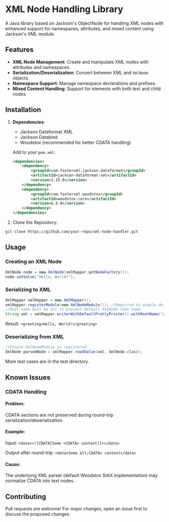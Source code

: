 # XML Node Handling Library

A Java library based on Jackson's ObjectNode for handling XML nodes with enhanced support for namespaces, attributes, and mixed content using Jackson's XML module.

## Features

- **XML Node Management**: Create and manipulate XML nodes with attributes and namespaces.
- **Serialization/Deserialization**: Convert between XML and `XmlNode` objects.
- **Namespace Support**: Manage namespace declarations and prefixes.
- **Mixed Content Handling**: Support for elements with both text and child nodes.

## Installation

1. **Dependencies**:
    - Jackson Dataformat XML
    - Jackson Databind
    - Woodstox (recommended for better CDATA handling)

   Add to your `pom.xml`:
   ```xml
   <dependencies>
       <dependency>
           <groupId>com.fasterxml.jackson.dataformat</groupId>
           <artifactId>jackson-dataformat-xml</artifactId>
           <version>2.15.0</version>
       </dependency>
       <dependency>
           <groupId>com.fasterxml.woodstox</groupId>
           <artifactId>woodstox-core</artifactId>
           <version>6.5.0</version>
       </dependency>
   </dependencies>
   ```
2. Clone the Repository:
```bash
git clone https://github.com/your-repo/xml-node-handler.git
```
## Usage
### Creating an XML Node
```java
XmlNode node = new XmlNode(xmlMapper.getNodeFactory());
node.setValue("Hello, World!");
```
### Serializing to XML
```java
XmlMapper xmlMapper = new XmlMapper();
xmlMapper.registerModule(new XmlNodeModule()); //Required to enable deserialization.
//Root name must be set to prevent default XmlNode root name.
String xml = xmlMapper.writerWithDefaultPrettyPrinter().withRootName("greeting").writeValueAsString(node); 
```
Result: `<greeting>Hello, World!</greeting>`
### Deserializing from XML
```java
//Ensure XmlNodeModule is registered.
XmlNode parsedNode = xmlMapper.readValue(xml, XmlNode.class);
```
More test cases are in the test directory.
## Known Issues
### CDATA Handling
#### Problem: 
CDATA sections are not preserved during round-trip serialization/deserialization.

#### Example:
Input: `<data><![CDATA[Some <CDATA> content]]></data>`

Output after round-trip: `<data>Some &lt;CDATA> content</data>`

#### Cause:
The underlying XML parser (default Woodstox StAX implementation) may normalize CDATA into text nodes.

## Contributing
Pull requests are welcome! For major changes, open an issue first to discuss the proposed changes.